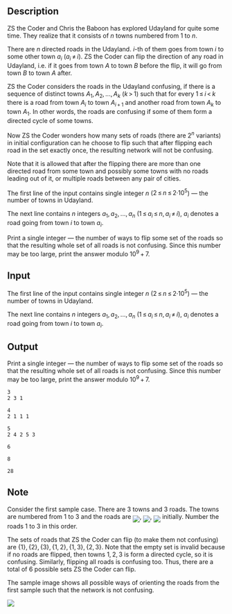 ## Description

<div><p>ZS the Coder and Chris the Baboon has explored Udayland for quite some time. They realize that it consists of <span class="tex-span"><i>n</i></span> towns numbered from <span class="tex-span">1</span> to <span class="tex-span"><i>n</i></span>. </p><p>There are <span class="tex-span"><i>n</i></span> directed roads in the Udayland. <span class="tex-span"><i>i</i></span>-th of them goes from town <span class="tex-span"><i>i</i></span> to some other town <span class="tex-span"><i>a</i><sub class="lower-index"><i>i</i></sub></span> (<span class="tex-span"><i>a</i><sub class="lower-index"><i>i</i></sub> ≠ <i>i</i></span>). ZS the Coder can flip the direction of any road in Udayland, i.e. if it goes from town <span class="tex-span"><i>A</i></span> to town <span class="tex-span"><i>B</i></span> before the flip, it will go from town <span class="tex-span"><i>B</i></span> to town <span class="tex-span"><i>A</i></span> after.</p><p>ZS the Coder considers the roads in the Udayland <span class="tex-font-style-it">confusing</span>, if there is a sequence of distinct towns <span class="tex-span"><i>A</i><sub class="lower-index">1</sub>, <i>A</i><sub class="lower-index">2</sub>, ..., <i>A</i><sub class="lower-index"><i>k</i></sub></span> (<span class="tex-span"><i>k</i> &gt; 1</span>) such that for every <span class="tex-span">1 ≤ <i>i</i> &lt; <i>k</i></span> there is a road from town <span class="tex-span"><i>A</i><sub class="lower-index"><i>i</i></sub></span> to town <span class="tex-span"><i>A</i><sub class="lower-index"><i>i</i> + 1</sub></span> and another road from town <span class="tex-span"><i>A</i><sub class="lower-index"><i>k</i></sub></span> to town <span class="tex-span"><i>A</i><sub class="lower-index">1</sub></span>. In other words, the roads are confusing if <span class="tex-font-style-bf">some of them</span> form a directed cycle of some towns.</p><p>Now ZS the Coder wonders how many sets of roads (there are <span class="tex-span">2<sup class="upper-index"><i>n</i></sup></span> variants) in initial configuration can he choose to flip such that after flipping each road in the set exactly once, the resulting network will <span class="tex-font-style-bf">not</span> be confusing.</p><p>Note that it is allowed that after the flipping there are more than one directed road from some town and possibly some towns with no roads leading out of it, or multiple roads between any pair of cities.</p></div><div class="input-specification"><p>The first line of the input contains single integer <span class="tex-span"><i>n</i></span> (<span class="tex-span">2 ≤ <i>n</i> ≤ 2·10<sup class="upper-index">5</sup></span>)&nbsp;— the number of towns in Udayland.</p><p>The next line contains <span class="tex-span"><i>n</i></span> integers <span class="tex-span"><i>a</i><sub class="lower-index">1</sub>, <i>a</i><sub class="lower-index">2</sub>, ..., <i>a</i><sub class="lower-index"><i>n</i></sub></span> <span class="tex-span">(1 ≤ <i>a</i><sub class="lower-index"><i>i</i></sub> ≤ <i>n</i>, <i>a</i><sub class="lower-index"><i>i</i></sub> ≠ <i>i</i>)</span>, <span class="tex-span"><i>a</i><sub class="lower-index"><i>i</i></sub></span> denotes a road going from town <span class="tex-span"><i>i</i></span> to town <span class="tex-span"><i>a</i><sub class="lower-index"><i>i</i></sub></span>.</p></div><div class="output-specification"><p>Print a single integer&nbsp;— the number of ways to flip some set of the roads so that the resulting whole set of all roads is not confusing. Since this number may be too large, print the answer modulo <span class="tex-span">10<sup class="upper-index">9</sup> + 7</span>.</p></div>

## Input

<p>The first line of the input contains single integer <span class="tex-span"><i>n</i></span> (<span class="tex-span">2 ≤ <i>n</i> ≤ 2·10<sup class="upper-index">5</sup></span>)&nbsp;— the number of towns in Udayland.</p><p>The next line contains <span class="tex-span"><i>n</i></span> integers <span class="tex-span"><i>a</i><sub class="lower-index">1</sub>, <i>a</i><sub class="lower-index">2</sub>, ..., <i>a</i><sub class="lower-index"><i>n</i></sub></span> <span class="tex-span">(1 ≤ <i>a</i><sub class="lower-index"><i>i</i></sub> ≤ <i>n</i>, <i>a</i><sub class="lower-index"><i>i</i></sub> ≠ <i>i</i>)</span>, <span class="tex-span"><i>a</i><sub class="lower-index"><i>i</i></sub></span> denotes a road going from town <span class="tex-span"><i>i</i></span> to town <span class="tex-span"><i>a</i><sub class="lower-index"><i>i</i></sub></span>.</p>

## Output

<p>Print a single integer&nbsp;— the number of ways to flip some set of the roads so that the resulting whole set of all roads is not confusing. Since this number may be too large, print the answer modulo <span class="tex-span">10<sup class="upper-index">9</sup> + 7</span>.</p>





```input1
3
2 3 1

```




```input2
4
2 1 1 1

```




```input3
5
2 4 2 5 3

```




```output1
6

```




```output2
8

```




```output3
28

```



## Note

<p>Consider the first sample case. There are <span class="tex-span">3</span> towns and <span class="tex-span">3</span> roads. The towns are numbered from <span class="tex-span">1</span> to <span class="tex-span">3</span> and the roads are <img align="middle" class="tex-formula" src="file://v1s5fOVE.png" style="max-width: 100.0%;max-height: 100.0%;">, <img align="middle" class="tex-formula" src="file://XHPfwjJm.png" style="max-width: 100.0%;max-height: 100.0%;">, <img align="middle" class="tex-formula" src="file://O3g6mHaz.png" style="max-width: 100.0%;max-height: 100.0%;"> initially. Number the roads <span class="tex-span">1</span> to <span class="tex-span">3</span> in this order. </p><p>The sets of roads that ZS the Coder can flip (to make them not confusing) are <span class="tex-span">{1}, {2}, {3}, {1, 2}, {1, 3}, {2, 3}</span>. Note that the empty set is invalid because if no roads are flipped, then towns <span class="tex-span">1, 2, 3</span> is form a directed cycle, so it is confusing. Similarly, flipping all roads is confusing too. Thus, there are a total of <span class="tex-span">6</span> possible sets ZS the Coder can flip.</p><p>The sample image shows all possible ways of orienting the roads from the first sample such that the network is <span class="tex-font-style-bf">not confusing</span>.</p><p><img class="tex-graphics" src="file://W7KHqZa6.png" style="max-width: 100.0%;max-height: 100.0%;"></p>
